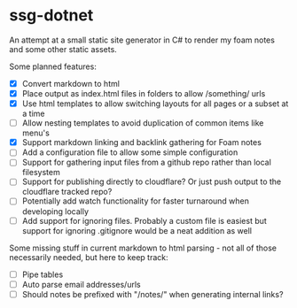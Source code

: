 # ssg-dotnet

An attempt at a small static site generator in C# to render my foam notes and some other static assets.

Some planned features:

- [x] Convert markdown to html
- [x] Place output as index.html files in folders to allow /something/ urls
- [x] Use html templates to allow switching layouts for all pages or a subset at a time
- [ ] Allow nesting templates to avoid duplication of common items like menu's
- [x] Support markdown linking and backlink gathering for Foam notes
- [ ] Add a configuration file to allow some simple configuration
- [ ] Support for gathering input files from a github repo rather than local filesystem
- [ ] Support for publishing directly to cloudflare? Or just push output to the cloudflare tracked repo?
- [ ] Potentially add watch functionality for faster turnaround when developing locally
- [ ] Add support for ignoring files. Probably a custom file is easiest but support for ignoring .gitignore would be a neat addition as well

Some missing stuff in current markdown to html parsing - not all of those necessarily needed, but here to keep track:

- [ ] Pipe tables
- [ ] Auto parse email addresses/urls
- [ ] Should notes be prefixed with "/notes/" when generating internal links?
